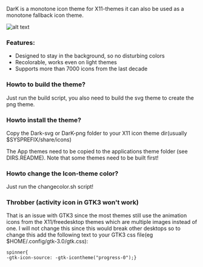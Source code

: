DarK is a monotone icon theme for X11-themes it can also be used as a monotone fallback icon theme.

![alt text](https://gitlab.com/sixsixfive/dark-icons/raw/master/.preview.png)

### Features:

* Designed to stay in the background, so no disturbing colors
* Recolorable, works even on light themes
* Supports more than 7000 icons from the last decade

### Howto to build the theme?

Just run the build script, you also need to build the svg theme to create the png theme.

### Howto install the theme?

Copy the Dark-svg or DarK-png folder to your X11 icon theme dir(usually $SYSPREFIX/share/icons)

The App themes need to be copied to the applications theme folder (see DIRS.README). Note that some themes need to be built first!

### Howto change the Icon-theme color?

Just run the changecolor.sh script!

### Throbber (activity icon in GTK3 won't work)

That is an issue with GTK3 since the most themes still use the animation icons from the X11/freedesktop themes which are multiple images instead of one. 
I will not change this since this would break other desktops so to change this add the following text to your GTK3 css file(eg $HOME/.config/gtk-3.0/gtk.css):


```
spinner{
-gtk-icon-source: -gtk-icontheme("progress-0");}
```
